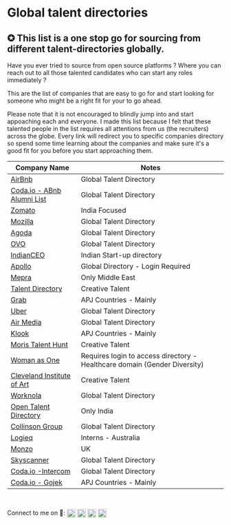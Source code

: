 # Global talent directories
<h2 align="centre">✪ This list is a one stop go for sourcing from different talent-directories globally.</h2> 



Have you ever tried to source from open source platforms ? Where you can reach out to all those talented candidates who can start any roles immediately ? 

This are the list of companies that are easy to go for and start looking for someone who might be a right fit for your to go ahead.

Please note that it is not encouraged to blindly jump into and start appoaching each and everyone. I made this list because I felt that these talented people in the list requires all attentions from us (the recruiters) across the globe. Every link will redirect you to specific companies directory so spend some time learning about the companies and make sure it's a good fit for you before you start approaching them.
<!-- BEGIN DATA -->
| Company Name | Notes |
| --- | --- |
| [AirBnb](https://www.airbnb.co.in/d/talent?function=&location=&employmentType=ft&uuid=&relocation=&remote=&page=1) | Global Talent Directory |
| [Coda.io - ABnb Alumni List](https://coda.io/@kenny/airbnb-alumni-list) | Global Talent Directory |
| [Zomato](https://www.zomato.com/alumni-talent-directory) | India Focused|
| [Mozilla](https://talentdirectory.mozilla.org/?fbclid=IwAR1KVybUD5swQskLelQ-_5hGaBgxJOBGVUzM44s33NgEU6Fzh7BKv8Lwu4E) | Global Talent Directory|
| [Agoda](https://sites.google.com/view/agodatalentdirectory/) | Global Talent Directory|
| [OVO](https://talentdirectory.ovo.com/) | Global Talent Directory|
| [IndianCEO](https://www.indianceo.in/ceo-startup-directory/) | Indian Start-up directory|
| [Apollo](https://app.apollo.io/#/onboarding/bulk) |Global Directory - Login Required|
| [Mepra](http://www.mepra.org/talentdirectory) |Only Middle East|
| [Talent Directory](https://talentdirectory.net/directory/) |Creative Talent |
| [Grab](https://grab.careers/talent-directory/) |APJ Countries - Mainly |
| [Uber](https://www.uber.com/talent/) |Global Talent Directory |
| [Air Media](https://airmedia.org/talent#filtered) |Global Talent Directory |
| [Klook](https://www.klookcareers.com/talent-directory) |APJ Countries - Mainly |
| [Moris Talent Hunt](https://www.moristalenthunt.com/talent-directory) |Creative Talent  |
| [Woman as One](https://womenasone.org/register/) |Requires login to access directory - Healthcare domain (Gender Diversity)  |
| [Cleveland Institute of Art](https://www.cia.edu/career-center/for-employers/2019-talent-directory) |Creative Talent  |
| [Worknola](https://worknola.com/talent/results) |Global Talent Directory  |
| [Open Talent Directory](https://opentalentdirectory.com) |Only India |
| [Collinson Group](https://collinsongroup.teamtailor.com/pages/talent-directory-58a0cab5-e80e-4a2f-8c92-d2072a2b50b7) |Global Talent Directory |
| [Logieq](https://www.logieq.com/talent-directory) |Interns - Australia|
| [Monzo](https://talent.monzo.com) |UK|
| [Skyscanner](https://talent.skyscanner.net/?utm_source=twitter&utm_medium=social&utm_campaign=os_EMEA_uk_twitter_other_feed_static_talent-directory_11082020_&utm_content=other&linkId=96769412) |Global Talent Directory|
| [Coda.io -Intercom](https://coda.io/@michelle/intercoms-talent-directory/talent-directory-2) |Global Talent Directory|
| [Coda.io - Gojek](https://coda.io/@gojektalentdirectory/alumni-directory) |APJ Countries - Mainly |


<br />
<p align="left">Connect to me on 🔗:
<a href="https://twitter.com/Arindamdeb3000" target="blank"><img align="center" src="https://cdn.jsdelivr.net/npm/simple-icons@3.0.1/icons/twitter.svg" alt="Arindamdeb2000" height="20" width="20" /></a>
<a href="https://linkedin.com/in/arindamdeb" target="blank"><img align="center" src="https://cdn.jsdelivr.net/npm/simple-icons@3.0.1/icons/linkedin.svg" alt="Arindamdeb2000" height="20" width="20" /></a>
<a href="https://fb.com/Arindamdeb3000" target="blank"><img align="center" src="https://cdn.jsdelivr.net/npm/simple-icons@3.0.1/icons/facebook.svg" alt="Arindamdeb2000" height="20" width="20" /></a>
<a href="https://instagram.com/Arindamdeb3000" target="blank"><img align="center" src="https://cdn.jsdelivr.net/npm/simple-icons@3.0.1/icons/instagram.svg" alt="Arindamdeb2000" height="20" width="20" /></a>
</p>
